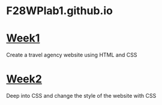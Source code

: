 <!DOCTYPE html>
<html>
<head>
 <title> F28WP </title>
</head>
<header></header>
 
<body>

<div class container>

<div class first>
<h1>F28WPlab1.github.io</h1>
</div>

<div class second>
<h1><a href="https://github.com/ay2027/F28WPlab1.github.io/blob/7b7ff84d8e6d569564a7b92640f9552bac5620b7/week1/index.html">Week1</a></h1>
<p>Create a travel agency website using HTML and CSS</p>
</div>

<div class third>
<h1><a href="[week2/index.html](https://github.com/ay2027/F28WPlab1.github.io/blob/ed4605f256818b4d951dcfd703a5f3f7ca6d7dd1/week2/index.html)https://github.com/ay2027/F28WPlab1.github.io/blob/ed4605f256818b4d951dcfd703a5f3f7ca6d7dd1/week2/index.html">Week2</a></h1>
<p>Deep into CSS and change the style of the website with CSS</p>
